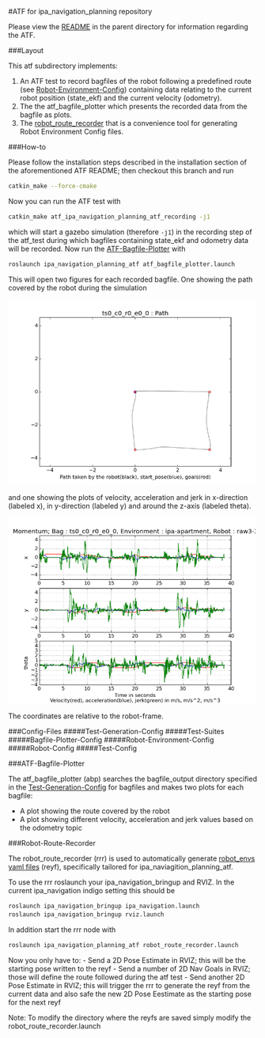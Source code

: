 #ATF for ipa_navigation_planning repository

Please view the [README](../README.md) in the parent directory for information regarding the ATF.

###Layout

This atf subdirectory implements:
1. An ATF test to record bagfiles of the robot following a predefined route (see [Robot-Environment-Config](#####Robot-Environment-Config)) containing data relating to the current robot position (state_ekf) and the current velocity (odometry).
1. The the atf_bagfile_plotter which presents the recorded data from the bagfile as plots.
1. The [robot_route_recorder](###Robot-Route-Recorder) that is a convenience tool for generating Robot Environment Config files.

###How-to

Please follow the installation steps described in the installation section of the aforementioned ATF README; then checkout this branch and run
```sh
catkin_make --force-cmake
```
Now you can run the ATF test with
```sh
catkin_make atf_ipa_navigation_planning_atf_recording -j1
```
which will start a gazebo simulation (therefore `-j1`) in the recording step of the atf_test during which bagfiles containing state_ekf and odometry data will be recorded. Now run the [ATF-Bagfile-Plotter](###ATF-Bagfile-Plotter) with
```sh
roslaunch ipa_navigation_planning_atf atf_bagfile_plotter.launch
```
This will open two figures for each recorded bagfile. One showing the path covered by the robot during the simulation

<img src="doc/path.png" width="500">

and one showing the plots of velocity, acceleration and jerk in x-direction (labeled x), in y-direction (labeled y) and around the z-axis (labeled theta).

<img src="doc/odom.png" width="500">

The coordinates are relative to the robot-frame.

###Config-Files
#####Test-Generation-Config
#####Test-Suites
#####Bagfile-Plotter-Config
#####Robot-Environment-Config
#####Robot-Config
#####Test-Config

###ATF-Bagfile-Plotter

The atf_bagfile_plotter (abp) searches the bagfile_output directory specified in the [Test-Generation-Config](####Test-Generation-Config) for bagfiles and makes two plots for each bagfile:
* A plot showing the route covered by the robot
* A plot showing different velocity, acceleration and jerk values based on the odometry topic

###Robot-Route-Recorder

The robot_route_recorder (rrr) is used to automatically generate [robot_envs yaml files](#####Robot-Environment-Config) (reyf), specifically tailored for ipa_naviagition_planning_atf.

To use the rrr roslaunch your ipa_navigation_bringup and RVIZ. In the current ipa_navigation indigo setting this should be
```sh
roslaunch ipa_navigation_bringup ipa_navigation.launch
roslaunch ipa_navigation_bringup rviz.launch
```
In addition start the rrr node with
```sh
roslaunch ipa_navigation_planning_atf robot_route_recorder.launch
```

Now you only have to: - Send a 2D Pose Estimate in RVIZ; this will be the starting pose written to the reyf
                      - Send a number of 2D Nav Goals in RVIZ; those will define the route followed during the atf test
                      - Send another 2D Pose Estimate in RVIZ; this will trigger the rrr to generate the reyf from the current data and also safe the new 2D Pose Eestimate as
                        the starting pose for the next reyf

Note: To modify the directory where the reyfs are saved simply modify the robot_route_recorder.launch
